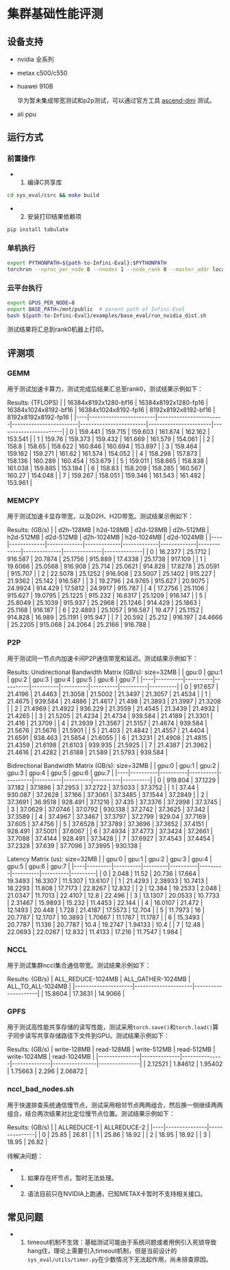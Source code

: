 # 集群基础性能评测

## 设备支持

- nvidia 全系列

- metax c500/c550

- huawei 910B

    华为暂未集成带宽测试和p2p测试，可以通过官方工具 [ascend-dmi](https://www.hiascend.com/document/detail/zh/mindx-dl/600/toolbox/ascenddmi/toolboxug_0010.html) 测试。

- ali ppu

## 运行方式

### 前置操作

- 1. 编译C共享库

```bash
cd sys_eval/csrc && make build
```

- 2. 安装打印结果依赖项

```bash
pip install tabulate
```

### 单机执行

```bash
export PYTHONPATH=${path-to-Infini-Eval}:$PYTHONPATH
torchrun --nproc_per_node 8 --nnodes 1 --node_rank 0 --master_addr localhost --master_port 6000 sys_common_bench.py
```

### 云平台执行

```bash
export GPUS_PER_NODE=8
export BASE_PATH=/mnt/public  # parent path of Infini-Eval
bash ${path-to-Infini-Eval}/examples/base_eval/run_nvidia_dist.sh
```

测试结果将汇总到rank0机器上打印。

## 评测项

### GEMM

用于测试加速卡算力，测试完成后结果汇总至rank0，测试结果示例如下：

Results: (TFLOPS)
|    |   16384x8192x1280-bf16 |   16384x8192x1280-fp16 |   16384x1024x8192-bf16 |   16384x1024x8192-fp16 |   8192x8192x8192-bf16 |   8192x8192x8192-fp16 |
|----|------------------------|------------------------|------------------------|------------------------|-----------------------|-----------------------|
|  0 |                159.441 |                159.715 |                159.603 |                161.874 |               162.162 |               153.541 |
|  1 |                159.76  |                159.373 |                159.432 |                161.669 |               161.579 |               154.061 |
|  2 |                158.8   |                158.65  |                158.622 |                160.846 |               160.694 |               153.897 |
|  3 |                159.464 |                159.162 |                159.271 |                161.62  |               161.574 |               154.052 |
|  4 |                158.298 |                157.873 |                158.136 |                160.289 |               160.454 |               153.679 |
|  5 |                159.011 |                158.665 |                158.838 |                161.038 |               159.885 |               153.184 |
|  6 |                158.83  |                158.209 |                158.285 |                160.567 |               160.27  |               154.048 |
|  7 |                159.267 |                158.051 |                159.346 |                161.543 |               161.482 |               153.961 |

### MEMCPY

用于测试加速卡显存带宽，以及D2H、H2D带宽。测试结果示例如下：

Results: (GB/s)
|    |   d2h-128MB |   h2d-128MB |   d2d-128MB |   d2h-512MB |   h2d-512MB |   d2d-512MB |   d2h-1024MB |   h2d-1024MB |   d2d-1024MB |
|----|-------------|-------------|-------------|-------------|-------------|-------------|--------------|--------------|--------------|
|  0 |     16.2377 |     25.1712 |     916.587 |     20.7874 |     25.1756 |     915.889 |      17.4338 |      25.1738 |      917.109 |
|  1 |     19.6066 |     25.0568 |     916.908 |     25.714  |     25.0621 |     914.828 |      17.8278 |      25.0591 |      915.707 |
|  2 |     22.5078 |     25.1252 |     916.908 |     23.5007 |     25.1402 |     915.227 |      21.9362 |      25.142  |      916.587 |
|  3 |     19.2796 |     24.9765 |     915.627 |     20.9075 |     24.9924 |     914.429 |      17.5812 |      24.9917 |      915.787 |
|  4 |     17.2756 |     25.1106 |     915.627 |     19.0795 |     25.1225 |     915.232 |      16.6317 |      25.1209 |      916.147 |
|  5 |     25.8049 |     25.1039 |     915.937 |     25.2968 |     25.1246 |     914.429 |      25.1863 |      25.1168 |      916.187 |
|  6 |     22.4893 |     25.1057 |     916.587 |     19.477  |     25.1152 |     914.828 |      16.989  |      25.1191 |      915.947 |
|  7 |     20.592  |     25.212  |     916.197 |     24.4666 |     25.2205 |     915.068 |      24.2064 |      25.2166 |      916.788 |

### P2P

用于测试同一节点内加速卡间P2P通信带宽和延迟。测试结果示例如下：

Results:
Unidirectional Bandwidth Matrix (GB/s): size=32MB
|    |    gpu:0 |    gpu:1 |    gpu:2 |    gpu:3 |    gpu:4 |    gpu:5 |    gpu:6 |    gpu:7 |
|----|----------|----------|----------|----------|----------|----------|----------|----------|
|  0 | 917.657  |  21.4196 |  21.4463 |  21.3058 |  21.5002 |  21.3497 |  21.3057 |  21.4534 |
|  1 |  21.4675 | 939.584  |  21.4886 |  21.4617 |  21.498  |  21.3893 |  21.3997 |  21.3208 |
|  2 |  21.4969 |  21.4922 | 936.229  |  21.3559 |  21.4545 |  21.3439 |  21.4932 |  21.4265 |
|  3 |  21.5205 |  21.4234 |  21.4734 | 939.584  |  21.4189 |  21.3301 |  21.416  |  21.3709 |
|  4 |  21.3939 |  21.3567 |  21.5157 |  21.4674 | 939.584  |  21.5676 |  21.5676 |  21.5901 |
|  5 |  21.403  |  21.4842 |  21.4557 |  21.4404 |  21.6591 | 938.463  |  21.5854 |  21.6055 |
|  6 |  21.3231 |  21.4908 |  21.4815 |  21.4359 |  21.6198 |  21.6103 | 939.935  |  21.5925 |
|  7 |  21.4387 |  21.3962 |  21.4616 |  21.4282 |  21.6188 |  21.589  |  21.5793 | 939.584  |

Bidirectional Bandwidth Matrix (GB/s): size=32MB
|    |    gpu:0 |    gpu:1 |    gpu:2 |    gpu:3 |    gpu:4 |    gpu:5 |    gpu:6 |    gpu:7 |
|----|----------|----------|----------|----------|----------|----------|----------|----------|
|  0 | 919.804  |  37.1229 |  37.182  |  37.1896 |  37.2953 |  37.2722 |  37.5033 |  37.3752 |
|  1 |  37.44   | 930.087  |  37.2628 |  37.166  |  37.3061 |  37.3485 |  37.1544 |  37.2849 |
|  2 |  37.3691 |  36.9518 | 928.491  |  37.1216 |  37.435  |  37.3376 |  37.2898 |  37.3745 |
|  3 |  37.0629 |  37.0746 |  37.0792 | 930.138  |  37.2742 |  37.3625 |  37.342  |  37.3589 |
|  4 |  37.4967 |  37.3467 |  37.3797 |  37.2799 | 929.04   |  37.7169 |  37.605  |  37.4756 |
|  5 |  37.6528 |  37.3789 |  37.3696 |  37.3652 |  37.4151 | 928.491  |  37.5001 |  37.6067 |
|  6 |  37.4934 |  37.4773 |  37.3424 |  37.2661 |  37.7088 |  37.4144 | 928.491  |  37.3428 |
|  7 |  37.6927 |  37.4543 |  37.4454 |  37.2328 |  37.639  |  37.7096 |  37.3995 | 930.138  |

Latency Matrix (us): size=32MB
|    |   gpu:0 |    gpu:1 |   gpu:2 |    gpu:3 |   gpu:4 |    gpu:5 |    gpu:6 |   gpu:7 |
|----|---------|----------|---------|----------|---------|----------|----------|---------|
|  0 |  2.048  | 11.52    | 20.736  | 17.664   | 19.3493 | 16.3307  | 11.5307  | 13.6107 |
|  1 | 21.4293 |  2.38933 | 10.7413 | 18.2293  | 11.808  | 17.7173  | 22.8267  | 12.832  |
|  2 | 12.384  | 19.2533  |  2.048  | 21.0347  | 11.7013 | 22.4107  | 12.8     | 22.496  |
|  3 | 13.1307 | 20.0533  | 10.7733 |  2.31467 | 15.9893 | 15.232   | 11.4453  | 22.144  |
|  4 | 16.0107 | 21.472   | 12.1493 | 20.448   |  1.728  | 21.4187  | 17.5573  | 12.704  |
|  5 | 11.7973 | 16       | 20.7787 | 12.1707  | 10.3893 |  1.70667 | 11.1787  | 11.1787 |
|  6 | 15.3493 | 20.7787  | 11.136  | 20.7787  | 10.4    | 19.2747  |  1.94133 | 10.4    |
|  7 | 12.48   | 22.0693  | 22.0267 | 12.832   | 11.4133 | 17.216   | 11.7547  |  1.984  |

### NCCL

用于测试集群nccl集合通信带宽。测试结果示例如下：

Results: (GB/s)
|   ALL_REDUCE-1024MB |   ALL_GATHER-1024MB |   ALL_TO_ALL-1024MB |
|---------------------|---------------------|---------------------|
|             15.8604 |             17.3631 |             14.9066 |

### GPFS

用于测试高性能共享存储的读写性能，测试采用`torch.save()`和`torch.load()`算子同步读写共享存储路径下文件到GPU。测试结果示例如下：

Results: (GB/s)
|   write-128MB |   read-128MB |   write-512MB |   read-512MB |   write-1024MB |   read-1024MB |
|---------------|--------------|---------------|--------------|----------------|---------------|
|       2.12521 |      1.84612 |       1.95402 |      1.75663 |          2.296 |       2.06872 |


### nccl_bad_nodes.sh

用于快速排查系统通信慢节点，测试采用相邻节点两两组合，然后换一侧继续两两组合，结合两次结果对比定位慢节点位置。测试结果示例如下：

Results: (GB/s)
|    |   ALLREDUCE-1 |   ALLREDUCE-2 |
|----|---------------|---------------|
|  0 |         25.85 |         26.81 |
|  1 |         25.86 |         18.92 |
|  2 |         18.95 |         18.92 |
|  3 |         18.95 |         26.82 |

待解决问题：

- 1. 如果存在坏节点，暂时无法处理。

- 2. 语法目前只在NVIDIA上跑通，已知METAX卡暂时不支持相关接口。

## 常见问题

- 1. timeout机制不生效：基础测试可能由于系统问题或者用例引入死锁导致hang住，理论上需要引入timeout机制，但是当前设计的`sys_eval/utils/timer.py`在少数情况下无法起作用，尚未排查原因。
